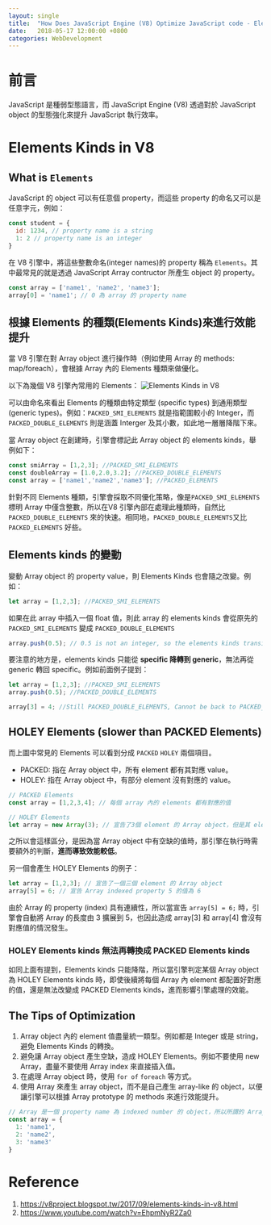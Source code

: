 ```yaml
---
layout: single
title:  "How Does JavaScript Engine (V8) Optimize JavaScript code - Elements"
date:   2018-05-17 12:00:00 +0800
categories: WebDevelopment
---
```

# 前言
JavaScript 是種弱型態語言，而 JavaScript Engine (V8) 透過對於 JavaScript object 的型態強化來提升 JavaScript 執行效率。 

# Elements Kinds in V8
## What is `Elements`
JavaScript 的 object 可以有任意個 property，而這些 property 的命名又可以是任意字元，例如： 

```javascript
const student = {
  id: 1234, // property name is a string
  1: 2 // property name is an integer
}
```

在 V8 引擎中，將這些整數命名(integer names)的 property 稱為 `Elements`。其中最常見的就是透過 JavaScript Array contructor 所產生 object 的 property。 

``` javascript
const array = ['name1', 'name2', 'name3'];
array[0] = 'name1'; // 0 為 array 的 property name
```

## 根據 Elements 的種類(Elements Kinds)來進行效能提升
當 V8 引擎在對 Array object 進行操作時（例如使用 Array 的 methods: map/foreach），會根據 Array 內的 Elements 種類來做優化。

以下為幾個 V8 引擎內常用的 Elements：
![Elements Kinds in V8](https://4.bp.blogspot.com/-cfidBaKZWSA/WbfpMkT1J0I/AAAAAAAAAao/fBZ72vuw_QcRhAboyILZdoA6ir48ZupjACLcBGAs/s1600/lattice.png)

可以由命名來看出 Elements 的種類由特定類型 (specific types) 到通用類型 (generic types)。例如：`PACKED_SMI_ELEMENTS` 就是指範圍較小的 Integer，而 `PACKED_DOUBLE_ELEMENTS` 則是涵蓋 Interger 及其小數，如此地一層層降階下來。

當 Array object 在創建時，引擎會標記此 Array object 的 elements kinds，舉例如下：
```javascript
const smiArray = [1,2,3]; //PACKED_SMI_ELEMENTS
const doubleArray = [1.0,2.0,3.2]; //PACKED_DOUBLE_ELEMENTS
const array = ['name1','name2','name3']; //PACKED_ELEMENTS
```

針對不同 Elements 種類，引擎會採取不同優化策略，像是`PACKED_SMI_ELEMENTS` 標明 Array 中僅含整數，所以在V8 引擎內部在處理此種類時，自然比 `PACKED_DOUBLE_ELEMENTS` 來的快速。相同地，`PACKED_DOUBLE_ELEMENTS`又比 `PACKED_ELEMENTS` 好些。

## Elements kinds 的變動
變動 Array object 的 property value，則 Elements Kinds 也會隨之改變。例如：
```javascript
let array = [1,2,3]; //PACKED_SMI_ELEMENTS
```
如果在此 array 中插入一個 float 值，則此 array 的 elements kinds 會從原先的 `PACKED_SMI_ELEMENTS` 變成 `PACKED_DOUBLE_ELEMENTS`
```javascript
array.push(0.5); // 0.5 is not an integer, so the elements kinds transit to PACKED_DOUBLE_ELEMENTS
```
要注意的地方是，elements kinds 只能從 **specific 降轉到 generic**，無法再從 generic 轉回 specific。例如前面例子提到：
```javascript
let array = [1,2,3]; //PACKED_SMI_ELEMENTS
array.push(0.5); //PACKED_DOUBLE_ELEMENTS

array[3] = 4; //Still PACKED_DOUBLE_ELEMENTS, Cannot be back to PACKED_SMI_ELEMENTS
```

## HOLEY Elements (slower than PACKED Elements)
而上圖中常見的 Elements 可以看到分成 `PACKED` `HOLEY` 兩個項目。
- PACKED: 指在 Array object 中，所有 element 都有其對應 value。
- HOLEY: 指在 Array object 中，有部分 element 沒有對應的 value。

```javascript
// PACKED Elements
const array = [1,2,3,4]; // 每個 array 內的 elements 都有對應的值

// HOLEY Elements
let array = new Array(3); // 宣告了3個 element 的 Array object，但是其 element 卻沒有對應的值。
```
之所以會這樣區分，是因為當 Array object 中有空缺的值時，那引擎在執行時需要額外的判斷，**進而導致效能較低**。

另一個會產生 HOLEY Elements 的例子：
```javascript
let array = [1,2,3]; // 宣告了一個三個 element 的 Array object
array[5] = 6; // 宣告 Array indexed property 5 的值為 6
```
由於 Array 的 property (index) 具有連續性，所以當宣告 `array[5] = 6;` 時，引擎會自動將 Array 的長度由 3 擴展到 5，也因此造成 array[3] 和 array[4] 會沒有對應值的情況發生。

### HOLEY Elements kinds 無法再轉換成 PACKED Elements kinds
如同上面有提到，Elements kinds 只能降階，所以當引擎判定某個 Array object 為 HOLEY Elements kinds 時，即使後續將每個 Array 內 element 都配置好對應的值，還是無法改變成 PACKED Elements kinds，進而影響引擎處理的效能。

## The Tips of Optimization
1. Array object 內的 element 值盡量統一類型。例如都是 Integer 或是 string，避免 Elements Kinds 的轉換。
2. 避免讓 Array object 產生空缺，造成 HOLEY Elements。例如不要使用 new Array，盡量不要使用 Array index 來直接插入值。
3. 在處理 Array object 時，使用 `for of` `foreach` 等方式。
4. 使用 Array 來產生 array object，而不是自己產生 array-like 的 object，以便讓引擎可以根據 Array prototype 的 methods 來進行效能提升。
```javascript
// Array 是一個 property name 為 indexed number 的 object，所以所謂的 Array-like object 就是：
const array = {
  1: 'name1',
  2: 'name2',
  3: 'name3'
}
```
# Reference
1. https://v8project.blogspot.tw/2017/09/elements-kinds-in-v8.html
2. https://www.youtube.com/watch?v=EhpmNyR2Za0